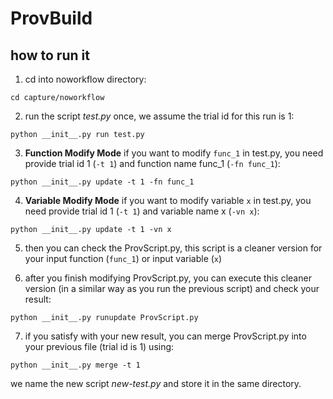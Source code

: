 # ProvBuild

## how to run it
1) cd into noworkflow directory:

`cd capture/noworkflow`

2) run the script _test.py_ once, we assume the trial id for this run is 1:

`python __init__.py run test.py`

3) **Function Modify Mode** if you want to modify `func_1` in test.py, you need provide trial id 1 (`-t 1`) and function name func_1 (`-fn func_1`):

`python __init__.py update -t 1 -fn func_1`

4) **Variable Modify Mode** if you want to modify variable `x` in test.py, you need provide trial id 1 (`-t 1`) and variable name x (`-vn x`):

`python __init__.py update -t 1 -vn x`

5) then you can check the ProvScript.py, this script is a cleaner version for your input function (`func_1`) or input variable (`x`)

6) after you finish modifying ProvScript.py, you can execute this cleaner version (in a similar way as you run the previous script) and check your result:

`python __init__.py runupdate ProvScript.py`

7) if you satisfy with your new result, you can merge ProvScript.py into your previous file (trial id is 1) using:

`python __init__.py merge -t 1`

we name the new script _new-test.py_ and store it in the same directory.
